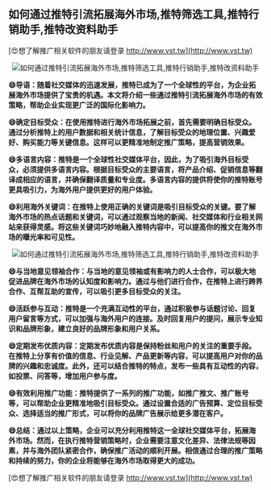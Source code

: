 ## **如何通过推特引流拓展海外市场,推特筛选工具,推特行销助手,推特改资料助手**

[😍想了解推广相关软件的朋友请登录 http://www.vst.tw](http://www.vst.tw)

 <center><img src="https://vst.tw/MP4/tuiguang/png/0.png" alt="如何通过推特引流拓展海外市场,推特筛选工具,推特行销助手,推特改资料助手"></center>

**😄导语：随着社交媒体的迅速发展，推特已成为了一个全球性的平台，为企业拓展海外市场提供了宝贵的机遇。本文将介绍一些通过推特引流拓展海外市场的有效策略，帮助企业实现更广泛的国际化影响力。**

**😄确定目标受众：在使用推特进行海外市场拓展之前，首先需要明确目标受众。通过分析推特上的用户数据和相关统计信息，了解目标受众的地理位置、兴趣爱好、购买能力等关键信息。这样可以更精准地制定推广策略，提高营销效果。**

**😄多语言内容：推特是一个全球性社交媒体平台，因此，为了吸引海外目标受众，必须提供多语言内容。根据目标受众的主要语言，将产品介绍、促销信息等翻译成相应的语言，并确保翻译质量和专业度。多语言内容的提供将使你的推特账号更具吸引力，为海外用户提供更好的用户体验。**

**😄利用海外关键词：在推特上使用正确的关键词是吸引目标受众的关键。要了解海外市场的热点话题和关键词，可以通过观察当地的新闻、社交媒体和行业相关网站来获得灵感。将这些关键词巧妙地融入推特内容中，可以提高你的推文在海外市场的曝光率和可见性。**

 <center><img src="https://vst.tw/MP4/tuiguang/png/4.png" alt="如何通过推特引流拓展海外市场,推特筛选工具,推特行销助手,推特改资料助手"></center>

**😄与当地意见领袖合作：与当地的意见领袖或有影响力的人士合作，可以极大地促进品牌在海外市场的认知度和影响力。通过与他们进行合作，在推特上进行跨界合作、互帮互助的宣传，可以吸引更多目标受众的关注。**

**😄活跃参与互动：推特是一个充满互动性的平台，通过积极参与话题讨论、回复用户留言等方式，可以加强与海外用户的连接。及时回复用户的提问，展示专业知识和品牌形象，建立良好的品牌形象和用户关系。**

**😄定期发布优质内容：定期发布优质内容是保持粉丝和用户的关注的重要手段。在推特上分享有价值的信息、行业见解、产品更新等内容，可以提高用户对你的品牌的兴趣和忠诚度。此外，还可以结合推特的特点，发布一些具有互动性的内容，如投票、问答等，增加用户参与度。**

**😄有效利用推广功能：推特提供了一系列的推广功能，如推广推文、推广账号等，可以帮助企业更精准地吸引目标受众。通过设置合适的广告预算、定位目标受众、选择适当的推广形式，可以将你的品牌广告展示给更多潜在客户。**

**😄总结：通过以上策略，企业可以充分利用推特这一全球社交媒体平台，拓展海外市场。然而，在执行推特营销策略时，企业需要注意文化差异、法律法规等因素，并与海外团队紧密合作，确保推广活动的顺利开展。相信通过合理的推广策略和持续的努力，你的企业将能够在海外市场取得更大的成功。**

[😍想了解推广相关软件的朋友请登录 http://www.vst.tw](http://www.vst.tw)



